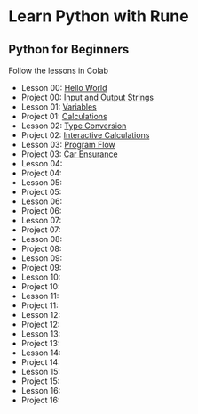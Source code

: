 # Learn Python with Rune
## Python for Beginners

Follow the lessons in Colab
- Lesson 00: [Hello World](https://colab.research.google.com/github/LearnPythonWithRune/LearnPython/blob/main/00%20-%20Lesson%20-%20Hello%20World.ipynb)
- Project 00: [Input and Output Strings](https://colab.research.google.com/github/LearnPythonWithRune/LearnPython/blob/main/00%20-%20Project%20-%20Input%20and%20Output%20Strings.ipynb)
- Lesson 01: [Variables](https://colab.research.google.com/github/LearnPythonWithRune/LearnPython/blob/main/01%20-%20Lesson%20-%20Variables.ipynb)
- Project 01: [Calculations](https://colab.research.google.com/github/LearnPythonWithRune/LearnPython/blob/main/01%20-%20Project%20-%20Calculations.ipynb)
- Lesson 02: [Type Conversion](https://colab.research.google.com/github/LearnPythonWithRune/LearnPython/blob/main/02%20-%20Lesson%20-%20Type%20Conversion.ipynb)
- Project 02: [Interactive Calculations](https://colab.research.google.com/github/LearnPythonWithRune/LearnPython/blob/main/02%20-%20Project%20-%20Interactive%20Calculations.ipynb)
- Lesson 03: [Program Flow](https://colab.research.google.com/github/LearnPythonWithRune/LearnPython/blob/main/03%20-%20Lesson%20-%20Program%20Flow.ipynb)
- Project 03: [Car Ensurance](https://colab.research.google.com/github/LearnPythonWithRune/LearnPython/blob/main/03%20-%20Project%20-%20Car%20Ensurance.ipynb)
- Lesson 04: [](https://colab.research.google.com/github/)
- Project 04: [](https://colab.research.google.com/github/)
- Lesson 05: [](https://colab.research.google.com/github/)
- Project 05: [](https://colab.research.google.com/github/)
- Lesson 06: [](https://colab.research.google.com/github/)
- Project 06: [](https://colab.research.google.com/github/)
- Lesson 07: [](https://colab.research.google.com/github/)
- Project 07: [](https://colab.research.google.com/github/)
- Lesson 08: [](https://colab.research.google.com/github/)
- Project 08: [](https://colab.research.google.com/github/)
- Lesson 09: [](https://colab.research.google.com/github/)
- Project 09: [](https://colab.research.google.com/github/)
- Lesson 10: [](https://colab.research.google.com/github/)
- Project 10: [](https://colab.research.google.com/github/)
- Lesson 11: [](https://colab.research.google.com/github/)
- Project 11: [](https://colab.research.google.com/github/)
- Lesson 12: [](https://colab.research.google.com/github/)
- Project 12: [](https://colab.research.google.com/github/)
- Lesson 13: [](https://colab.research.google.com/github/)
- Project 13: [](https://colab.research.google.com/github/)
- Lesson 14: [](https://colab.research.google.com/github/)
- Project 14: [](https://colab.research.google.com/github/)
- Lesson 15: [](https://colab.research.google.com/github/)
- Project 15: [](https://colab.research.google.com/github/)
- Lesson 16: [](https://colab.research.google.com/github/)
- Project 16: [](https://colab.research.google.com/github/)

